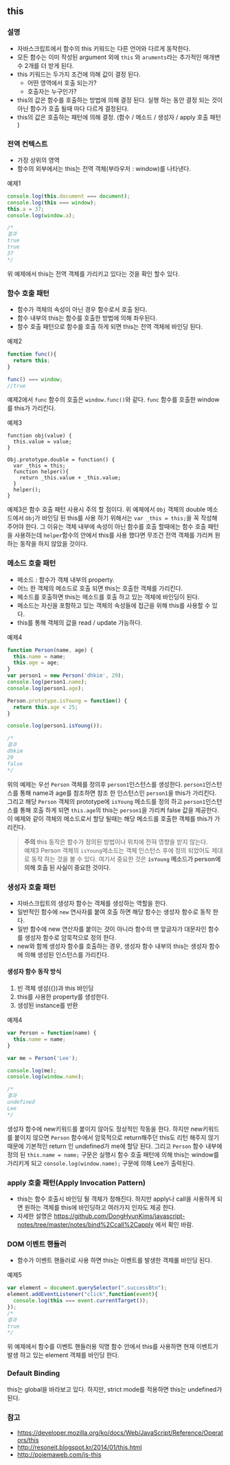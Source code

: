 ## this


### 설명
- 자바스크립트에서 함수의 this 키워드는 다른 언어와 다르게 동작한다. 
- 모든 함수는 이미 작성된 argument 외에 `this` 와 `aruments`라는 추가적인 매개변수 2개를 더 받게 된다. 
- this 키워드는 두가지 조건에 의해 값이 결정 된다.
  - 어떤 영역에서 호출 되는가?
  - 호출자는 누구인가?
- this의 값은 함수를 호출하는 방법에 의해 결정 된다. 실행 하는 동안 결정 되는 것이 아닌 함수가 호출 될때 마다 다르게 결정된다.
- this의 값은 호출하는 패턴에 의해 결정. (함수  / 메소드 / 생성자 / apply 호출 패턴 )


### 전역 컨텍스트
- 가장 상위의 영역
- 함수의 외부에서는 this는 전역 객체(부라우저 : window)를 나타낸다.

예제1
~~~javascript
console.log(this.document === document);
console.log(this === window);
this.a = 37;
console.log(window.a);

/*
결과
true
true
37
*/
~~~
위 예제에서 this는 전역 객체를 가리키고 있다는 것을 확인 할수 있다.



### 함수 호출 패턴
- 함수가 객체의 속성이 아닌 경우 함수로서 호출 된다.
- 함수 내부의 this는 함수를 호출한 방법에 의해 좌우된다.
- 함수 호출 패턴으로 함수를 호출 하게 되면 this는 전역 객체에 바인딩 된다.

예제2
~~~javascript
function func(){
  return this;
}

func() === window;
//true
~~~
예제2에서 `func` 함수의 호출은 `window.func()`와 같다. `func` 함수를 호출한 window를 this가 가리킨다.

예제3
~~~
function obj(value) {
  this.value = value;
}

Obj.prototype.double = function() {
  var _this = this;
  function helper(){
    return _this.value + _this.value;
  }
  helper();
}
~~~
예제3은 함수 호출 패턴 사용시 주의 할 점이다. 위 예제에서 `Obj` 객체의 double 메소드에서 `Obj`가 바인딩 된 this를 사용 하기 위해서는 `var _this = this;`을 꼭 작성해 주어야 한다. 그 이유는 객체 내부에 속성이 아닌 함수를 호출 할때에는 함수 호출 패턴을 사용하는데 `helper`함수의 안에서 this를 사용 했다면 무조건 전역 객체를 가리켜 원하는 동작을 하지 않았을 것이다.  


### 메소드 호출 패턴
- 메소드 : 함수가 객체 내부의 property.
- 어느 한 객체의 메소드로 호출 되면 this는 호출한 객체를 가리킨다.
- 메소드를 호출하면 this는 메소드를 호출 하고 있는 객체에 바인딩이 된다.
- 메소드는 자신을 포함하고 있는 객체의 속성들에 접근을 위해 this를 사용할 수 있다. 
- this를 통해 객체의 값을 read / update 가능하다.

예제4
~~~javascript
function Person(name, age) {
  this.name = name;
  this.age = age;
}
var person1 = new Person('dhkim', 29);
console.log(person1.name);
console.log(person1.age);

Person.prototype.isYoung = function() {
  return this.age < 25;
}

console.log(person1.isYoung());

/*
결과
dhkim
29
false
*/
~~~
위의 예제는 우선 `Person` 객체를 정의후 `person1`인스턴스를 생성한다. `person1`인스턴스를 통해 name과 age를 참조하면 참조 한 인스턴스인 `person1`을 this가 가리킨다. 그리고 해당 `Person` 객체의 prototype에 `isYoung` 메소드를 정의 하고 `person1`인스턴스를 통해 호출 하게 되면 `this.age`의 this는 `person1`을 가리켜 false 값을 제공한다. 이 예제와 같이 객체의 메소드로서 할당 될때는 해당 메소드를 호출한 객체를 this가 가리킨다. 

> **주의** this 동작은 함수가 정의된 방법이나 위치에 전혀 영향을 받지 않는다.<br>
> 예제3 Person 객체의 `isYoung`메소드는 객체 인스턴스 후에 정의 되었어도 제대로 동작 하는 것을 볼 수 있다. 여기서 중요한 것은 **`isYoung` 메소드가 person에 의해 호출 된 사실이 중요한 것이다.**


### 생성자 호출 패턴
- 자바스크립트의 생성자 함수는 객체를 생성하는 역할을 한다. 
- 일반적인 함수에 `new` 연사자를 붙여 호출 하면 해당 함수는 생성자 함수로 동작 한다. 
- 일반 함수에 new 연산자를 붙이는 것이 아니라 함수의 맨 앞글자가 대문자인 함수를 생성자 함수로 암묵적으로 정의 한다.
- new와 함께 생성자 함수를 호출하는 경우, 생성자 함수 내부의 this는 생성자 함수에 의해 생성된 인스턴스를 가리킨다. 

#### 생성자 함수 동작 방식
1. 빈 객체 생성({})과 this 바인딩
2. this를 사용한 property를 생성한다. 
3. 생성된 instance를 반환

예제4
~~~Javascript
var Person = function(name) {
  this.name = name;
}

var me = Person('Lee');

console.log(me);
console.log(window.name);

/*
결과
undefined
Lee
*/
~~~
생성자 함수에 new키워드를 붙이지 않아도 정상적인 작동을 한다. 하지만 new키워드를 붙이지 않으면 `Person` 함수에서 암묵적으로 return해주던 this도 리턴 해주지 않기 때문에 기본적인 return 인 undefined가 me에 할당 된다. 그리고  `Person` 함수 내부에 정의 된 `this.name = name;` 구문은 실행시 함수 호출 패턴에 의해 this는 window를 가리키게 되고 `console.log(window.name);` 구문에 의해 Lee가 출력된다.

### apply 호출 패턴(Apply Invocation Pattern)
- this는 함수 호출시 바인딩 될 객체가 정해진다. 하지만 apply나 call을 사용하게 되면 원하는 객체를 this에 바인딩하고 여러가지 인자도 제공 한다.
- 자세한 설명은 https://github.com/DongHyunKims/javascript-notes/tree/master/notes/bind%2Ccall%2Capply 에서 확인 바람.

### DOM 이벤트 핸들러
- 함수가 이벤트 핸들러로 사용 하면 this는 이벤트를 발생한 객체롤 바인딩 된다.

예제5
~~~Javascript
var element = document.querySelector(".successBtn");
element.addEventListener("click",function(event){
  console.log(this === event.currentTarget());
});
/*
결과
true
*/
~~~
위 예제에서 함수를 이벤트 핸들러용 익명 함수 안에서 this를 사용하면 현재 이벤트가 발생 하고 있는 element 객체를 바인딩 한다.



### Default Binding

this는 global을 바라보고 있다. 하지만, strict mode를 적용하면 this는 undefined가 된다.




### 참고
- https://developer.mozilla.org/ko/docs/Web/JavaScript/Reference/Operators/this
- http://resoneit.blogspot.kr/2014/01/this.html
- http://poiemaweb.com/js-this
